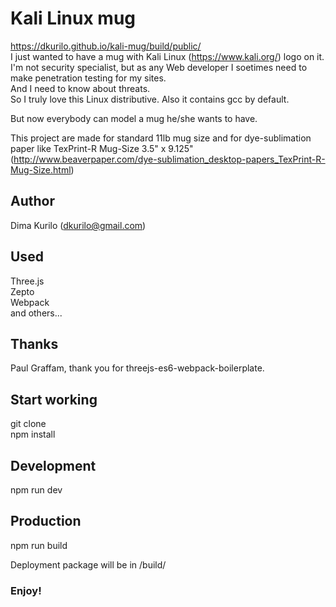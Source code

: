 # Kali Linux mug

https://dkurilo.github.io/kali-mug/build/public/  
I just wanted to have a mug with Kali Linux (https://www.kali.org/) logo on it.  
I'm not security specialist, but as any Web developer I soetimes need to make penetration testing for my sites.  
And I need to know about threats.  
So I truly love this Linux distributive. Also it contains gcc by default.  

But now everybody can model a mug he/she wants to have.  

This project are made for standard 11lb mug size and for dye-sublimation paper like TexPrint-R Mug-Size 3.5" x 9.125" (http://www.beaverpaper.com/dye-sublimation_desktop-papers_TexPrint-R-Mug-Size.html)  

## Author
Dima Kurilo (dkurilo@gmail.com)

## Used
Three.js  
Zepto  
Webpack  
and others...


## Thanks
Paul Graffam, thank you for threejs-es6-webpack-boilerplate.

## Start working
git clone  
npm install

## Development
npm run dev

## Production
npm run build

Deployment package will be in /build/

### Enjoy!
